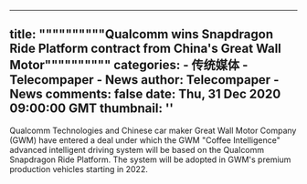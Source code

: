 
---
title: """"""""""Qualcomm wins Snapdragon Ride Platform contract from China's Great Wall Motor""""""""""
categories: 
    - 传统媒体
    - Telecompaper - News
author: Telecompaper - News
comments: false
date: Thu, 31 Dec 2020 09:00:00 GMT
thumbnail: ''
---

<div>   
Qualcomm Technologies and Chinese car maker Great Wall Motor Company (GWM) have entered a deal under which the GWM "Coffee Intelligence" advanced intelligent driving system will be based on the Qualcomm Snapdragon Ride Platform. The system will be adopted in GWM's premium production vehicles starting in 2022.
      
</div>
            